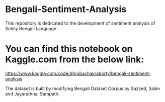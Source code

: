 # Bengali-Sentiment-Analysis
This repository is dedicated to the development of sentiment analysis of Solely Bengali Language.

# You can find this notebook on Kaggle.com from the below link:
https://www.kaggle.com/code/dhrubachakraborty/bengali-sentiment-analysis

The dataset is built by modifying Bengali Dataset Corpus by Sazzed, Salim and Jayarathna, Sampath.
